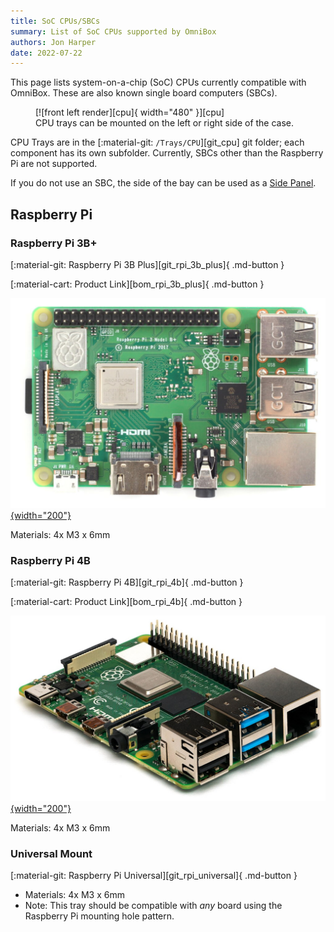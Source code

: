 ```yaml
---
title: SoC CPUs/SBCs
summary: List of SoC CPUs supported by OmniBox
authors: Jon Harper
date: 2022-07-22
---
```


This page lists system-on-a-chip (SoC) CPUs currently compatible with OmniBox. These are also known single board computers (SBCs).

<figure markdown>
  [![front left render][cpu]{ width="480" }][cpu]
  <figcaption>CPU trays can be mounted on the left or right side of the case.</figcaption>
</figure>

CPU Trays are in the [:material-git: `/Trays/CPU`][git_cpu] git folder; each component has its own subfolder. Currently, SBCs other than the Raspberry Pi are not supported.

If you do not use an SBC, the side of the bay can be used as a [Side Panel][panel_mounts].

<!-- Template
[![product picture][img_btt_skr_3]{width="200"}][img_]

[:material-git: Files: ][git_]

[:material-cart: Product Link][bom_]
 -->

## Raspberry Pi

### Raspberry Pi 3B+

[:material-git: Raspberry Pi 3B Plus][git_rpi_3b_plus]{ .md-button }

[:material-cart: Product Link][bom_rpi_3b_plus]{ .md-button }

[![product picture][img_rpi_3b]{width="200"}][img_rpi_3b]

Materials: 4x M3 x 6mm

### Raspberry Pi 4B

[:material-git: Raspberry Pi 4B][git_rpi_4b]{ .md-button }

[:material-cart: Product Link][bom_rpi_4b]{ .md-button }

[![product picture][img_rpi_4b]{width="200"}][img_rpi_4b]

Materials: 4x M3 x 6mm

### Universal Mount

[:material-git: Raspberry Pi Universal][git_rpi_universal]{ .md-button }

- Materials: 4x M3 x 6mm
- Note: This tray should be compatible with *any* board using the Raspberry Pi mounting hole pattern.

[cpu]: ../img/components/cpu.png
[img_rpi_3b]: ../img/parts/rpi_3b_plus.jpg
[img_rpi_4b]: ../img/parts/rpi_4b.jpg
[panel_mounts]: panel_mounts.md